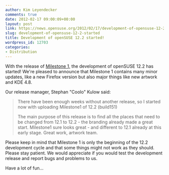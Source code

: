 ```yaml
---
author: Kim Leyendecker
comments: true
date: 2012-02-17 09:00:09+00:00
layout: post
link: https://news.opensuse.org/2012/02/17/development-of-opensuse-12-2-started/
slug: development-of-opensuse-12-2-started
title: Development of openSUSE 12.2 started!
wordpress_id: 12703
categories:
- Distribution
---
```


With the release of [Milestone 1,](//software.opensuse.org/developer) the development of openSUSE 12.2 has started! We're pleased to announce that Milestone 1 contains many minor updates, like a new Firefox version but also major things like new artwork and KDE 4.8.

<!-- more -->

Our release manager, Stephan "Coolo" Kulow said:


<blockquote>There have been enough weeks without another release,
so I started now with uploading Milestone1 of 12.2
(build151)

The main purpose of this release is to find all the
places that need to be changed from 12.1 to 12.2 - the
branding already made a great start. Milestone1 sure
looks great - and different to 12.1 already at this
early stage. Great work, artwork team.</blockquote>


Please keep in mind that Milestone 1 is only the beginning of the 12.2 development cycle and that some things might not work as they should. Please stay patient. We would appreciate if you would test the development release and report bugs and problems to us.



Have a lot of fun...
